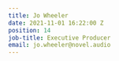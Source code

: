 ```yaml
---
title: Jo Wheeler
date: 2021-11-01 16:22:00 Z
position: 14
job-title: Executive Producer
email: jo.wheeler@novel.audio
---
```


